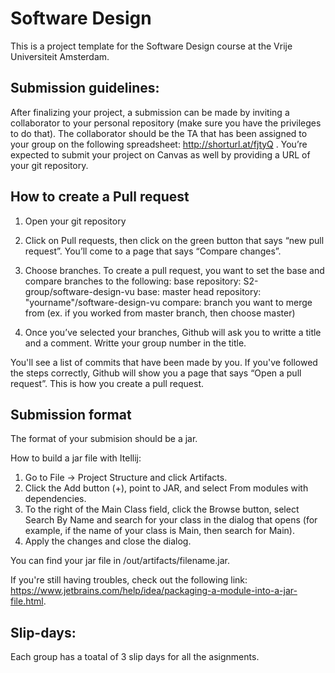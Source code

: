 # Software Design 
This is a project template for the Software Design course at the Vrije Universiteit Amsterdam. 


## **Submission guidelines:**  

After finalizing your project, a submission can be made by inviting a collaborator to your personal repository (make sure you have the privileges to do that). The collaborator should be the TA that has been assigned to your group on the following spreadsheet: http://shorturl.at/fjtyQ . 
You’re expected to submit your project on Canvas as well by providing a URL of your git repository.


## **How to create a Pull request**

1. Open your git repository

2. Click on Pull requests, then click on the green button that says “new pull request”.
You’ll come to a page that says “Compare changes”.

3. Choose branches.
To create a pull request, you want to set the base and compare branches to the following:
base repository: S2-group/software-design-vu
base: master
head repository: "yourname"/software-design-vu
compare: branch you want to merge from (ex. if you worked from master branch, then choose master)

4. Once you’ve selected your branches, Github will ask you to writte a title and a comment. Writte your group number in the title.

You'll see a list of commits that have been made by you.
If you've followed the steps correctly, Github will show you a page that says “Open a pull request”.
This is how you create a pull request.


## **Submission format**

The format of your submision should be a jar. 

How to build a jar file with Itellij:
1. Go to File -> Project Structure and click Artifacts. 
2. Click the Add button (+), point to JAR, and select From modules with dependencies.
3. To the right of the Main Class field, click the Browse button, select Search By Name and search for your class in the dialog that opens (for example, if the name of your class is Main, then search for Main).
4. Apply the changes and close the dialog.

You can find your jar file in /out/artifacts/filename.jar.

If you're still having troubles, check out the following link: https://www.jetbrains.com/help/idea/packaging-a-module-into-a-jar-file.html.

## **Slip-days:**  
Each group has a toatal of 3 slip days for all the asignments.   
